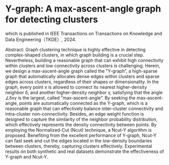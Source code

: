 # Y-graph: A max-ascent-angle graph for detecting clusters

which is published in IEEE Transactions on Transactions on Knowledge and Data Engineering（TKDE）, 2024.


Abstract: Graph clustering technique is highly effective in detecting complex-shaped clusters, in which graph building is a crucial step.
Nevertheless, building a reasonable graph that can exhibit high connectivity within clusters and low connectivity across clusters is
challenging. Herein, we design a max-ascent-angle graph called the ”Y-graph”, a high-sparse graph that automatically allocates dense
edges within clusters and sparse edges across clusters, regardless of their shapes or dimensionality. In the graph, every point x is
allowed to connect its nearest higher-density neighbor δ, and another higher-density neighbor γ, satisfying that the angle ∠δxγ is the
largest, called ”max-ascent-angle”. By seeking the max-ascent-angle, points are automatically connected as the Y-graph, which is a
reasonable graph that can effectively balance inter-cluster connectivity and intra-cluster non-connectivity. Besides, an edge weight
function is designed to capture the similarity of the neighbor probability distribution, which effectively represents the density
connectivity between points. By employing the Normalized-Cut (Ncut) technique, a Ncut-Y algorithm is proposed. Benefiting from the
excellent performance of Y-graph, Ncut-Y can fast seek and cut the edges located in the low-density boundaries between clusters,
thereby, capturing clusters effectively. Experimental results on both synthetic and real datasets demonstrate the effectiveness of
Y-graph and Ncut-Y.
